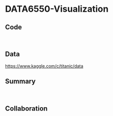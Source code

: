 # DATA6550-Visualization

## Code 
<br />

## Data
https://www.kaggle.com/c/titanic/data 

## Summary
<br />

## Collaboration
<br />
